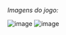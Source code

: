 *Imagens do jogo:*

![image](https://github.com/DanielHalfeld/JogoHTML-Javascript/assets/104243301/6c595a28-ed33-4a04-b44d-eb384f3258c9)
![image](https://github.com/DanielHalfeld/JogoHTML-Javascript/assets/104243301/2d0f74e2-5bed-4e4a-a03d-c420af2a8fa3)
